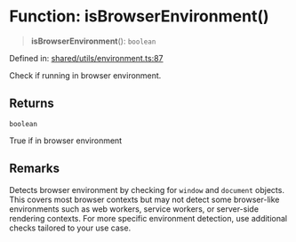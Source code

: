 # Function: isBrowserEnvironment()

> **isBrowserEnvironment**(): `boolean`

Defined in: [shared/utils/environment.ts:87](https://github.com/Nick2bad4u/Uptime-Watcher/blob/8a1973382d5fe14c52996ecda381894eb7ecd4a6/shared/utils/environment.ts#L87)

Check if running in browser environment.

## Returns

`boolean`

True if in browser environment

## Remarks

Detects browser environment by checking for `window` and `document` objects.
This covers most browser contexts but may not detect some browser-like
environments such as web workers, service workers, or server-side rendering
contexts. For more specific environment detection, use additional checks
tailored to your use case.
